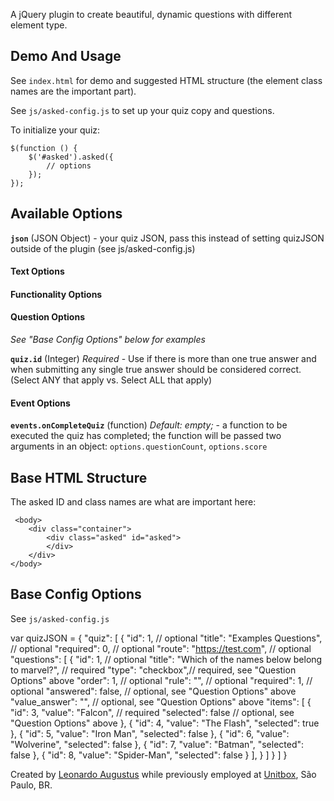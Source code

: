 A jQuery plugin to create beautiful, dynamic questions with different element type.

## Demo And Usage

See `index.html` for demo and suggested HTML structure (the element class names are the important part).

See `js/asked-config.js` to set up your quiz copy and questions.


To initialize your quiz:

    $(function () {
        $('#asked').asked({
            // options
        });
    });


## Available Options

**`json`** (JSON Object) - your quiz JSON, pass this instead of setting quizJSON outside of the plugin (see js/asked-config.js)


#### Text Options



#### Functionality Options



#### Question Options

*See "Base Config Options" below for examples*

**`quiz.id`** (Integer) *Required*  - Use if there is more than one true answer and when submitting any single true answer should be considered correct.  (Select ANY that apply vs. Select ALL that apply)


#### Event Options

**`events.onCompleteQuiz`** (function) *Default: empty;* - a function to be executed the quiz has completed; the function will be passed two arguments in an object: <code>options.questionCount</code>, <code>options.score</code>


## Base HTML Structure

The asked ID and class names are what are important here:

     <body>
        <div class="container">
            <div class="asked" id="asked">
            </div>
        </div>
    </body>


## Base Config Options

See `js/asked-config.js`

var quizJSON = {
    "quiz": [
        {
            "id": 1, // optional 
            "title": "Examples Questions", // optional
            "required": 0, // optional
            "route": "https://test.com", // optional
            "questions": [
                {
                    "id": 1, // optional
                    "title": "Which of the names below belong to marvel?", // required
                    "type": "checkbox",// required, see "Question Options" above
                    "order": 1, // optional
                    "rule": "", // optional
                    "required": 1, // optional
                    "answered": false, // optional, see "Question Options" above
                    "value_answer": "", // optional, see "Question Options" above
                    "items": [
                        {
                            "id": 3,
                            "value": "Falcon", // required
                            "selected": false // optional, see "Question Options" above
                        },
                        {
                            "id": 4,
                            "value": "The Flash",
                            "selected": true
                        },
                        {
                            "id": 5,
                            "value": "Iron Man",
                            "selected": false
                        },
                        {
                            "id": 6,
                            "value": "Wolverine",
                            "selected": false
                        },
                        {
                            "id": 7,
                            "value": "Batman",
                            "selected": false
                        },
                        {
                            "id": 8,
                            "value": "Spider-Man",
                            "selected": false
                        }
                    ],
                }
            ]
        }
    ]
}    

Created by [Leonardo Augustus](https://linktr.ee/unitbox) while previously employed at [Unitbox](http://unitbox.com.br), São Paulo, BR.